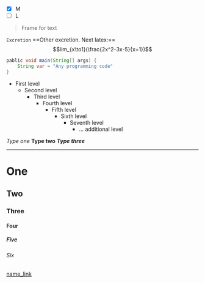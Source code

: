 - [x] M
- [ ] L

>Frame for text

`Excretion`
==Other excretion. Next latex:==
$$lim_{x\to1}(\frac{2x^2-3x-5}{x+1})$$

```java
pablic void main(String[] args) {
	String var = "Any programming code"
}
```

- First level
	- Second level
		- Third level
			- Fourth level
				- Fifth level
					- Sixth level
						- Seventh level
							- ...
			additional level

<? Comment ?>
	
*Type one*
**Type two**
***Type three***

---
# One
## Two
### Three
#### Four
##### Five
###### Six

[name_link](itself_link)